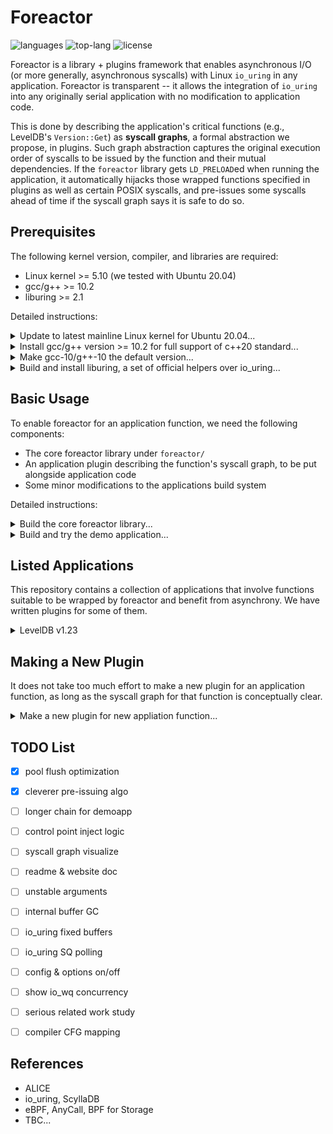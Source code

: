 # Foreactor

![languages](https://img.shields.io/github/languages/count/josehu07/foreactor)
![top-lang](https://img.shields.io/github/languages/top/josehu07/foreactor)
![license](https://img.shields.io/github/license/josehu07/foreactor)

Foreactor is a library + plugins framework that enables asynchronous I/O (or more generally, asynchronous syscalls) with Linux `io_uring` in any application. Foreactor is transparent -- it allows the integration of `io_uring` into any originally serial application with no modification to application code.

This is done by describing the application's critical functions (e.g., LevelDB's `Version::Get`) as **syscall graphs**, a formal abstraction we propose, in plugins. Such graph abstraction captures the original execution order of syscalls to be issued by the function and their mutual dependencies. If the `foreactor` library gets `LD_PRELOAD`ed when running the application, it automatically hijacks those wrapped functions specified in plugins as well as certain POSIX syscalls, and pre-issues some syscalls ahead of time if the syscall graph says it is safe to do so.


## Prerequisites

The following kernel version, compiler, and libraries are required:

- Linux kernel >= 5.10 (we tested with Ubuntu 20.04)
- gcc/g++ >= 10.2
- liburing >= 2.1

Detailed instructions:

<details>
<summary>Update to latest mainline Linux kernel for Ubuntu 20.04...</summary>

```bash
wget https://raw.githubusercontent.com/pimlie/ubuntu-mainline-kernel.sh/master/ubuntu-mainline-kernel.sh
sudo chmod +x ubuntu-mainline-kernel.sh
./ubuntu-mainline-kernel.sh -c
sudo ./ubuntu-mainline-kernel.sh -i
```
</details>

<details>
<summary>Install gcc/g++ version >= 10.2 for full support of c++20 standard...</summary>

```bash
sudo apt update
sudo apt upgrade
sudo apt install build-essential gcc-10 g++-10 cpp-10 cmake
```
</details>

<details>
<summary>Make gcc-10/g++-10 the default version...</summary>

```bash
sudo update-alternatives --install /usr/bin/gcc gcc /usr/bin/gcc-10 100
sudo update-alternatives --install /usr/bin/g++ g++ /usr/bin/g++-10 100
sudo update-alternatives --install /usr/bin/gcov gcov /usr/bin/gcov-10 100
```
</details>

<details>
<summary>Build and install liburing, a set of official helpers over io_uring...</summary>

```bash
git clone https://github.com/axboe/liburing.git
cd liburing
make
sudo make install
cd ..
```
</details>


## Basic Usage

To enable foreactor for an application function, we need the following components:

- The core foreactor library under `foreactor/`
- An application plugin describing the function's syscall graph, to be put alongside application code
- Some minor modifications to the applications build system

Detailed instructions:

<details>
<summary>Build the core foreactor library...</summary>

```bash
cd foreactor
make clean && make
cd ..
```
</details>

<details>
<summary>Build and try the demo application...</summary>

```bash
cd demoapp
./demo.sh
cd ..
```
</details>


## Listed Applications

This repository contains a collection of applications that involve functions suitable to be wrapped by foreactor and benefit from asynchrony. We have written plugins for some of them.

<details>
<summary>LevelDB v1.23</summary>

Build:

```bash
cd leveldb
make clean && make
```

Run with foreactor:

```bash
./ycsbcli TODO
```
</details>


## Making a New Plugin

It does not take too much effort to make a new plugin for an application function, as long as the syscall graph for that function is conceptually clear.

<details>
<summary>Make a new plugin for new appliation function...</summary>

TODO

```bash
objdump -t path/to/original/app/file.o | grep funcname_keyword
```
</details>


## TODO List

- [x] pool flush optimization
- [x] cleverer pre-issuing algo
- [ ] longer chain for demoapp
- [ ] control point inject logic
- [ ] syscall graph visualize
- [ ] readme & website doc
- [ ] unstable arguments
- [ ] internal buffer GC
- [ ] io_uring fixed buffers
- [ ] io_uring SQ polling
- [ ] config & options on/off
- [ ] show io_wq concurrency
- [ ] serious related work study
- [ ] compiler CFG mapping


## References

- ALICE
- io_uring, ScyllaDB
- eBPF, AnyCall, BPF for Storage
- TBC...
